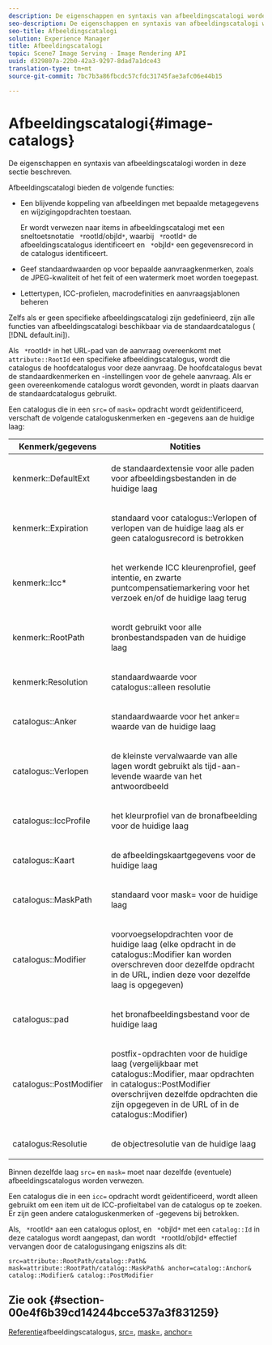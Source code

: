 ```yaml
---
description: De eigenschappen en syntaxis van afbeeldingscatalogi worden in deze sectie beschreven.
seo-description: De eigenschappen en syntaxis van afbeeldingscatalogi worden in deze sectie beschreven.
seo-title: Afbeeldingscatalogi
solution: Experience Manager
title: Afbeeldingscatalogi
topic: Scene7 Image Serving - Image Rendering API
uuid: d329807a-22b0-42a3-9297-8dad7a1dce43
translation-type: tm+mt
source-git-commit: 7bc7b3a86fbcdc57cfdc31745fae3afc06e44b15

---
```



# Afbeeldingscatalogi{#image-catalogs}

De eigenschappen en syntaxis van afbeeldingscatalogi worden in deze sectie beschreven.

Afbeeldingscatalogi bieden de volgende functies:

* Een blijvende koppeling van afbeeldingen met bepaalde metagegevens en wijzigingopdrachten toestaan.

   Er wordt verwezen naar items in afbeeldingscatalogi met een sneltoetsnotatie ` *`rootId/objId`*`, waarbij ` *`rootId`*` de afbeeldingscatalogus identificeert en ` *`objId`*` een gegevensrecord in de catalogus identificeert.
* Geef standaardwaarden op voor bepaalde aanvraagkenmerken, zoals de JPEG-kwaliteit of het feit of een watermerk moet worden toegepast.
* Lettertypen, ICC-profielen, macrodefinities en aanvraagsjablonen beheren

Zelfs als er geen specifieke afbeeldingscatalogi zijn gedefinieerd, zijn alle functies van afbeeldingscatalogi beschikbaar via de standaardcatalogus ( [!DNL default.ini]).

Als ` *`rootId`*` in het URL-pad van de aanvraag overeenkomt met `attribute::RootId` een specifieke afbeeldingscatalogus, wordt die catalogus de hoofdcatalogus voor deze aanvraag. De hoofdcatalogus bevat de standaardkenmerken en -instellingen voor de gehele aanvraag. Als er geen overeenkomende catalogus wordt gevonden, wordt in plaats daarvan de standaardcatalogus gebruikt.

Een catalogus die in een `src=` of `mask=` opdracht wordt geïdentificeerd, verschaft de volgende cataloguskenmerken en -gegevens aan de huidige laag:

<table id="table_D3FA66EA5D054745900DE5A120885AA8"> 
 <thead> 
  <tr> 
   <th class="entry"> <b> Kenmerk/gegevens</b> </th> 
   <th class="entry"> <b> Notities</b> </th> 
  </tr> 
 </thead>
 <tbody> 
  <tr> 
   <td> <p> <span class="codeph"> kenmerk::DefaultExt</span> </p> </td> 
   <td> <p> de standaardextensie voor alle paden voor afbeeldingsbestanden in de huidige laag </p> </td> 
  </tr> 
  <tr> 
   <td> <p> <span class="codeph"> kenmerk::Expiration</span> </p> </td> 
   <td> <p> standaard voor <span class="codeph"> catalogus::Verlopen</span> of verlopen van de huidige laag als er geen catalogusrecord is betrokken </p> </td> 
  </tr> 
  <tr> 
   <td> <p> <span class="codeph"> kenmerk::Icc*</span> </p> </td> 
   <td> <p> het werkende ICC kleurenprofiel, geef intentie, en zwarte puntcompensatiemarkering voor het verzoek en/of de huidige laag terug </p> </td> 
  </tr> 
  <tr> 
   <td> <p> <span class="codeph"> kenmerk::RootPath</span> </p> </td> 
   <td> <p> wordt gebruikt voor alle bronbestandspaden van de huidige laag </p> </td> 
  </tr> 
  <tr> 
   <td> <p> <span class="codeph"> kenmerk:Resolution</span> </p> </td> 
   <td> <p> standaardwaarde voor <span class="codeph"> catalogus::alleen resolutie</span> </p> </td> 
  </tr> 
  <tr> 
   <td> <p> <span class="codeph"> catalogus::Anker</span> </p> </td> 
   <td> <p> standaardwaarde voor het <span class="codeph"> anker=</span> waarde van de huidige laag </p> </td> 
  </tr> 
  <tr> 
   <td> <p> <span class="codeph"> catalogus::Verlopen</span> </p> </td> 
   <td> <p> de kleinste vervalwaarde van alle lagen wordt gebruikt als tijd-aan-levende waarde van het antwoordbeeld </p> </td> 
  </tr> 
  <tr> 
   <td> <p> <span class="codeph"> catalogus::IccProfile</span> </p> </td> 
   <td> <p> het kleurprofiel van de bronafbeelding voor de huidige laag </p> </td> 
  </tr> 
  <tr> 
   <td> <p> <span class="codeph"> catalogus::Kaart</span> </p> </td> 
   <td> <p> de afbeeldingskaartgegevens voor de huidige laag </p> </td> 
  </tr> 
  <tr> 
   <td> <p> <span class="codeph"> catalogus::MaskPath</span> </p> </td> 
   <td> <p> standaard voor <span class="codeph"> mask=</span> voor de huidige laag </p> </td> 
  </tr> 
  <tr> 
   <td> <p> <span class="codeph"> catalogus::Modifier</span> </p> </td> 
   <td> <p> voorvoegselopdrachten voor de huidige laag (elke opdracht in de <span class="codeph"> catalogus::Modifier</span> kan worden overschreven door dezelfde opdracht in de URL, indien deze voor dezelfde laag is opgegeven) </p> </td> 
  </tr> 
  <tr> 
   <td> <p> <span class="codeph"> catalogus::pad</span> </p> </td> 
   <td> <p> het bronafbeeldingsbestand voor de huidige laag </p> </td> 
  </tr> 
  <tr> 
   <td> <p> <span class="codeph"> catalogus::PostModifier</span> </p> </td> 
   <td> <p> postfix-opdrachten voor de huidige laag (vergelijkbaar met <span class="codeph"> catalogus::Modifier</span>, maar opdrachten in <span class="codeph"> catalogus::PostModifier</span> overschrijven dezelfde opdrachten die zijn opgegeven in de URL of in de <span class="codeph"> catalogus::Modifier</span>) </p> </td> 
  </tr> 
  <tr> 
   <td> <p> <span class="codeph"> catalogus:Resolutie</span> </p> </td> 
   <td> <p> de objectresolutie van de huidige laag </p> </td> 
  </tr> 
 </tbody> 
</table>

Binnen dezelfde laag `src=` en `mask=` moet naar dezelfde (eventuele) afbeeldingscatalogus worden verwezen.

Een catalogus die in een `icc=` opdracht wordt geïdentificeerd, wordt alleen gebruikt om een item uit de ICC-profieltabel van de catalogus op te zoeken. Er zijn geen andere cataloguskenmerken of -gegevens bij betrokken.

Als, ` *`rootId`*` aan een catalogus oplost, en ` *`objId`*` met een `catalog::Id` in deze catalogus wordt aangepast, dan wordt ` *`rootId/objId`*` effectief vervangen door de catalogusingang enigszins als dit:

`src=attribute::RootPath/catalog::Path& mask=attribute::RootPath/catalog::MaskPath& anchor=catalog::Anchor& catalog::Modifier& catalog::PostModifier`

## Zie ook {#section-00e4f6b39cd14244bcce537a3f831259}

[Referentie](../../../../../is-api/image-catalog/image-serving-api-ref/c-image-catalog-reference/c-overview/c-overview.md#concept-9ce2b6a133de45f783e95cabc5810ac3)afbeeldingscatalogus, [src=](../../../../../is-api/http-ref/image-serving-api-ref/c-http-protocol-reference/c-command-reference/r-src.md#reference-f6506637778c4c69bf106a7924a91ab1), [mask=](../../../../../is-api/http-ref/image-serving-api-ref/c-http-protocol-reference/c-command-reference/r-mask.md#reference-922254e027404fb890b850e2723ee06e), [anchor=](../../../../../is-api/http-ref/image-serving-api-ref/c-http-protocol-reference/c-command-reference/r-anchor.md#reference-6661e548ab284b82828d8d94c8ddeb7c)
